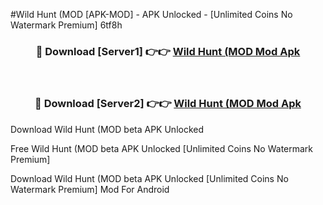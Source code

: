 #Wild Hunt (MOD [APK-MOD] - APK Unlocked - [Unlimited Coins No Watermark Premium] 6tf8h



<div align="center">

<h3>🔴 Download [Server1] 👉👉 <a href="https://momento.my/?title=Wild_Hunt_(MOD">Wild Hunt (MOD Mod Apk</a></h3><br>

<h3>🔴 Download [Server2] 👉👉 <a href="https://momento.my/?title=Wild_Hunt_(MOD">Wild Hunt (MOD Mod Apk</a></h3>
</div>



Download Wild Hunt (MOD beta APK Unlocked

Free Wild Hunt (MOD beta APK Unlocked [Unlimited Coins No Watermark Premium]

Download Wild Hunt (MOD beta APK Unlocked [Unlimited Coins No Watermark Premium] Mod For Android
